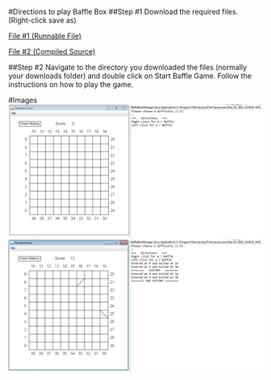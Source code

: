#Directions to play Baffle Box
##Step #1
Download the required files. (Right-click save as)

[File #1 (Runnable File)](https://raw.githubusercontent.com/Techtony96/AP-Computer-Science/master/src/me/Techtony96/FinalProject/Start%20Baffle%20Game.bat)

[File #2 (Compiled Source)](https://github.com/Techtony96/AP-Computer-Science/raw/master/src/me/Techtony96/FinalProject/BaffleGame.jar)

##Step #2
Navigate to the directory you downloaded the files (normally your downloads folder) and double click on Start Baffle Game. Follow the instructions on how to play the game.

#Images
![Empty](https://raw.githubusercontent.com/Techtony96/AP-Computer-Science/master/src/me/Techtony96/FinalProject/images/StartUpImage.PNG)
![A few Guesses](https://raw.githubusercontent.com/Techtony96/AP-Computer-Science/master/src/me/Techtony96/FinalProject/images/AFewGuesses.PNG)
